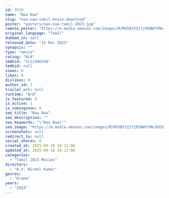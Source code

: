 ```yaml
---
id: 3520
name: "Naa Naa"
slug: "naa-naa-tamil-movie-download"
poster: "posters/naa-naa-tamil-2023.jpg"
remote_poster: "https://m.media-amazon.com/images/M/MV5BY2ZiYjM3NWYtMmJhOS00MjE2LWFhNDYtMTNiZjQ4NDYzOWI2XkEyXkFqcGdeQXVyMTEzNzg0Mjkx._V1_SX300.jpg"
original_language: "Tamil"
dubbed_in: null
released_date: "15 Dec 2023"
synopsis: ""
type: "movie"
rating: "N/A"
imdbid: "tt11306548"
tmdbid: null
views: 0
likes: 0
dislikes: 0
author_id: 1
trailer_url: null
runtime: "N/A"
is_featured: 0
is_active: 1
is_comingsoon: 0
seo_title: "Naa Naa"
seo_description: ""
seo_keywords: "\"Naa Naa\""
seo_image: "https://m.media-amazon.com/images/M/MV5BY2ZiYjM3NWYtMmJhOS00MjE2LWFhNDYtMTNiZjQ4NDYzOWI2XkEyXkFqcGdeQXVyMTEzNzg0Mjkx._V1_SX300.jpg"
screenshots: null
redirect_to: null
social_shares: 0
created_at: 2025-04-18 19:12:06
updated_at: 2025-04-18 19:12:06
categories:
  - "Tamil 2023 Movies"
directors:
  - "N.V. Nirmal Kumar"
genres:
  - "Drama"
years:
  - "2023"
---
```

